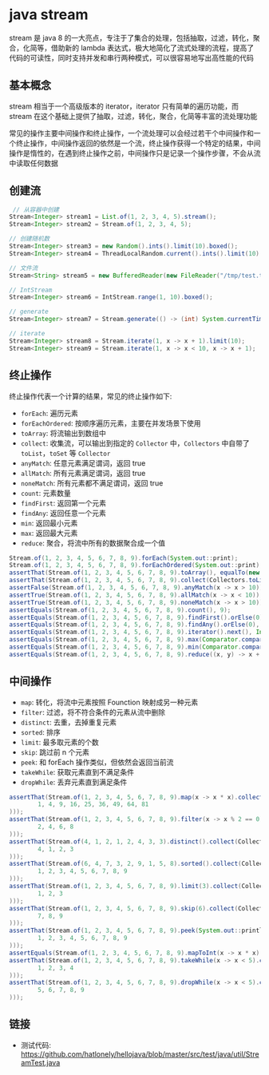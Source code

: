 # java stream

stream 是 java 8 的一大亮点，专注于了集合的处理，包括抽取，过滤，转化，聚合，化简等，借助新的 lambda 表达式，极大地简化了流式处理的流程，提高了代码的可读性，同时支持并发和串行两种模式，可以很容易地写出高性能的代码

## 基本概念

stream 相当于一个高级版本的 iterator，iterator 只有简单的遍历功能，而 stream 在这个基础上提供了抽取，过滤，转化，聚合，化简等丰富的流处理功能

常见的操作主要中间操作和终止操作，一个流处理可以会经过若干个中间操作和一个终止操作，中间操作返回的依然是一个流，终止操作获得一个特定的结果，中间操作是惰性的，在遇到终止操作之前，中间操作只是记录一个操作步骤，不会从流中读取任何数据

## 创建流

``` java
 // 从容器中创建
Stream<Integer> stream1 = List.of(1, 2, 3, 4, 5).stream();
Stream<Integer> stream2 = Stream.of(1, 2, 3, 4, 5);

// 创建随机数
Stream<Integer> stream3 = new Random().ints().limit(10).boxed();
Stream<Integer> stream4 = ThreadLocalRandom.current().ints().limit(10).boxed();

// 文件流
Stream<String> stream5 = new BufferedReader(new FileReader("/tmp/test.txt")).lines();

// IntStream
Stream<Integer> stream6 = IntStream.range(1, 10).boxed();

// generate
Stream<Integer> stream7 = Stream.generate(() -> (int) System.currentTimeMillis()).limit(10);

// iterate
Stream<Integer> stream8 = Stream.iterate(1, x -> x + 1).limit(10);
Stream<Integer> stream9 = Stream.iterate(1, x -> x < 10, x -> x + 1);
```

## 终止操作

终止操作代表一个计算的结果，常见的终止操作如下:

- `forEach`: 遍历元素
- `forEachOrdered`: 按顺序遍历元素，主要在并发场景下使用
- `toArray`: 将流输出到数组中
- `collect`: 收集流，可以输出到指定的 `Collector` 中，`Collectors` 中自带了 `toList`，`toSet` 等 `Collector`
- `anyMatch`: 任意元素满足谓词，返回 true
- `allMatch`: 所有元素满足谓词，返回 true
- `noneMatch`: 所有元素都不满足谓词，返回 true
- `count`: 元素数量
- `findFirst`: 返回第一个元素
- `findAny`: 返回任意一个元素
- `min`: 返回最小元素
- `max`: 返回最大元素
- `reduce`: 聚合，将流中所有的数据聚合成一个值

``` java
Stream.of(1, 2, 3, 4, 5, 6, 7, 8, 9).forEach(System.out::print);
Stream.of(1, 2, 3, 4, 5, 6, 7, 8, 9).forEachOrdered(System.out::print);
assertThat(Stream.of(1, 2, 3, 4, 5, 6, 7, 8, 9).toArray(), equalTo(new Integer[]{1, 2, 3, 4, 5, 6, 7, 8, 9}));
assertThat(Stream.of(1, 2, 3, 4, 5, 6, 7, 8, 9).collect(Collectors.toList()), equalTo(List.of(1, 2, 3, 4, 5, 6, 7, 8, 9)));
assertFalse(Stream.of(1, 2, 3, 4, 5, 6, 7, 8, 9).anyMatch(x -> x > 10));
assertTrue(Stream.of(1, 2, 3, 4, 5, 6, 7, 8, 9).allMatch(x -> x < 10));
assertTrue(Stream.of(1, 2, 3, 4, 5, 6, 7, 8, 9).noneMatch(x -> x > 10));
assertEquals(Stream.of(1, 2, 3, 4, 5, 6, 7, 8, 9).count(), 9);
assertEquals(Stream.of(1, 2, 3, 4, 5, 6, 7, 8, 9).findFirst().orElse(0), Integer.valueOf(1));
assertEquals(Stream.of(1, 2, 3, 4, 5, 6, 7, 8, 9).findAny().orElse(0), Integer.valueOf(1));
assertEquals(Stream.of(1, 2, 3, 4, 5, 6, 7, 8, 9).iterator().next(), Integer.valueOf(1));
assertEquals(Stream.of(1, 2, 3, 4, 5, 6, 7, 8, 9).max(Comparator.comparingInt(x -> x)).orElse(0), Integer.valueOf(9));
assertEquals(Stream.of(1, 2, 3, 4, 5, 6, 7, 8, 9).min(Comparator.comparingInt(x -> x)).orElse(0), Integer.valueOf(1));
assertEquals(Stream.of(1, 2, 3, 4, 5, 6, 7, 8, 9).reduce((x, y) -> x + y).orElse(0), Integer.valueOf(45));
```

## 中间操作

- `map`: 转化，将流中元素按照 Founction 映射成另一种元素
- `filter`: 过滤，将不符合条件的元素从流中删除
- `distinct`: 去重，去掉重复元素
- `sorted`: 排序
- `limit`: 最多取元素的个数
- `skip`: 跳过前 n 个元素
- `peek`: 和 forEach 操作类似，但依然会返回当前流
- `takeWhile`: 获取元素直到不满足条件
- `dropWhile`: 丢弃元素直到满足条件

``` java
assertThat(Stream.of(1, 2, 3, 4, 5, 6, 7, 8, 9).map(x -> x * x).collect(Collectors.toList()), equalTo(List.of(
        1, 4, 9, 16, 25, 36, 49, 64, 81
)));
assertThat(Stream.of(1, 2, 3, 4, 5, 6, 7, 8, 9).filter(x -> x % 2 == 0).collect(Collectors.toList()), equalTo(List.of(
        2, 4, 6, 8
)));
assertThat(Stream.of(4, 1, 2, 1, 2, 4, 3, 3).distinct().collect(Collectors.toList()), equalTo(List.of(
        4, 1, 2, 3
)));
assertThat(Stream.of(6, 4, 7, 3, 2, 9, 1, 5, 8).sorted().collect(Collectors.toList()), equalTo(List.of(
        1, 2, 3, 4, 5, 6, 7, 8, 9
)));
assertThat(Stream.of(1, 2, 3, 4, 5, 6, 7, 8, 9).limit(3).collect(Collectors.toList()), equalTo(List.of(
        1, 2, 3
)));
assertThat(Stream.of(1, 2, 3, 4, 5, 6, 7, 8, 9).skip(6).collect(Collectors.toList()), equalTo(List.of(
        7, 8, 9
)));
assertThat(Stream.of(1, 2, 3, 4, 5, 6, 7, 8, 9).peek(System.out::println).collect(Collectors.toList()), equalTo(List.of(
        1, 2, 3, 4, 5, 6, 7, 8, 9
)));
assertEquals(Stream.of(1, 2, 3, 4, 5, 6, 7, 8, 9).mapToInt(x -> x * x).sum(), 285);
assertThat(Stream.of(1, 2, 3, 4, 5, 6, 7, 8, 9).takeWhile(x -> x < 5).collect(Collectors.toList()), equalTo(List.of(
        1, 2, 3, 4
)));
assertThat(Stream.of(1, 2, 3, 4, 5, 6, 7, 8, 9).dropWhile(x -> x < 5).collect(Collectors.toList()), equalTo(List.of(
        5, 6, 7, 8, 9
)));
```

## 链接

- 测试代码: <https://github.com/hatlonely/hellojava/blob/master/src/test/java/util/StreamTest.java>
